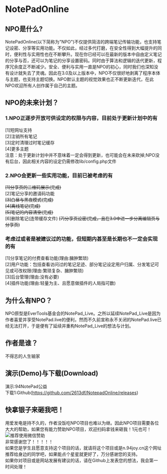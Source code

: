 # NotePadOnline

## NPO是什么?
NotePadOnline(以下简称为"NPO")不仅提供简洁的跨端笔记传输功能，也支持笔记设密、分享等实用功能。不仅如此，经过多代打磨，在安全性得到大幅提升的同时，便利性与实用性也在不断攀升。现在你已经可以在最新的版本中自由定义笔记的分享与否，还可以为笔记的分享设置密码。同时由于算法和逻辑的迭代更新，程序冗余度正不断减少。安全、便利与实用一直是NPO的初心，同时我们也深知没有设计就失去了灵魂。因此在3.0及以上版本中，NPO不仅很好地剥离了程序本体与主题，也支持主题切换。NPO默认主题的视觉效果也正不断更新迭代，在此NPO欢迎所有人创作属于自己的主题。

## NPO的未来计划？
### 1.NPO正逐步开放可供设定的权限与内容，目前处于更新计划中的有
[1]短网址支持  
[2]注销所有笔记  
[3]定时清理过时笔记缓存  
[4]更多主题    
注意：处于更新计划中并不意味着一定会得到更新，也可能会在未来砍掉;NPO没有后台，因此相关内容的设定仍需修改lib/config.php文件
### 2.NPO会更新一些实用功能，目前已被考虑的有
~~[1]分享页的二维码展示(完成)~~  
[2]笔记分享的邀请码功能  
~~[3]白昼与黑夜模式(完成)~~  
~~[4]离线笔记(完成)~~  
~~[5]笔记的内容清空(完成)~~  
[6]删除笔记(连带缓存文件)
~~[7]分享页设密(完成，且在3.0中进一步分离编辑页与分享页)~~
### 考虑过或者是被建议过的功能，但短期内甚至是长期也不一定会实现的有
[1]分享笔记的付费查看功能(理由:臃肿繁琐)  
[2]用户功能：包括查看访问过的笔记足迹、部分笔记设定用户归属、分发笔记可见或可改权限(理由:繁琐复杂、臃肿繁琐)  
[3]后台管理(理由:没有必要)  
[4]插件功能(理由:轻量为主、且愿意做插件的人局指可数)

## 为什么有NPO？
NPO原型是EverTools基金会的NotePad_Live。之所以延续NotePad_Live是因为作者喜爱并享受NotePad.live的便利，然而不久前宣称永不关闭的NotePad.live已经无法打开，于是便有了延续并重构NotePad_Live的想法与计划。

## 作者是谁？
不得志的人生输家

## 演示(Demo)与下载(Download)
演示:94NotePad公益  
下载1:Github(https://github.com/2613df/NotepadOnline/releases)  

## 快拿银子来砸我吧！
用爱发电是持不久的，作者没饭吃NPO项目也难以为继。因此NPO项目需要各位大大的帮助，如果您有能力赞助NPO项目，欢迎扫码拿钱来砸我！1元也可！  
![推荐使用微信赞助](https://github.com/2613df/NotepadOnline/raw/master/assets/image/wechatpay.png)  
非常感谢您了！！！！！  
如果您是学生且愿意支持这个项目的话，就请将这个项目或是n.94joy.cn这个网址推荐给身边的同学吧，如果能点个星星就更好了，万分感谢您的支持。  
如果你对项目或是网站发展有建议的话，请在Github上发表您的想法，我会第一时间处理！